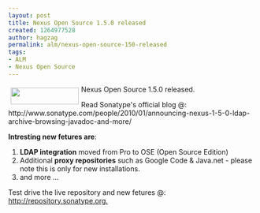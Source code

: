 ```yaml
---
layout: post
title: Nexus Open Source 1.5.0 released
created: 1264977528
author: hagzag
permalink: alm/nexus-open-source-150-released
tags:
- ALM
- Nexus Open Source
---
```

<p><u><img hspace="5" border="0" align="left" vspace="5" src="/files/upload/29/nexus-small.png" style="width: 138px; height: 34px;" alt="" /></u>Nexus Open Source 1.5.0 released.</p>
<p>Read Sonatype's official blog @: http://www.sonatype.com/people/2010/01/announcing-nexus-1-5-0-ldap-archive-browsing-javadoc-and-more/</p>
<!--break-->
<p><strong>Intresting new fetures are</strong>:</p>
<ol>
    <li><strong>LDAP integration</strong> moved from Pro to OSE (Open Source Edition)</li>
    <li>Additional <strong>proxy repositories</strong> such as Google Code &amp; Java.net - please note this is only for new installations.</li>
    <li>and more ...</li>
</ol>
<p>Test drive the live repository and new fetures @: <a target="_blank" href="http://repository.sonatype.org./">http://repository.sonatype.org.</a></p>
<p>&nbsp;</p>
